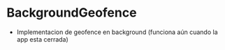 # BackgroundGeofence
- Implementacion de geofence en background (funciona aún cuando la app esta cerrada)

